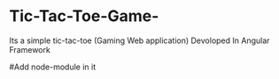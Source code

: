 # Tic-Tac-Toe-Game-
Its a simple tic-tac-toe (Gaming Web application) Devoloped In Angular Framework

#Add node-module in it
